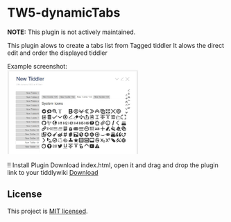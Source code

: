 # TW5-dynamicTabs 

**NOTE:** This plugin is not actively maintained.

This plugin alows to create a tabs list from Tagged tiddler
It alows the direct edit and order the displayed tiddler

Example screenshot:<br/>
<img src="https://github.com/long-walk/TW5-dynamicTabs/blob/5e853b075686ef9f42652c8e6d2f5d8dc1caf423/target/Screenshot.jpg" width="60%"/>


!! Install Plugin
Download index.html, open it and drag and drop the plugin link to your tiddlywiki
<a href="https://github.com/long-walk/TW5-dynamicTabs/blob/5e853b075686ef9f42652c8e6d2f5d8dc1caf423/target/index.html" type="text/html">Download</a>

## License

This project is [MIT licensed](https://github.com/tgrosinger/tw5-checklist/blob/master/tiddlers/license.tid).

